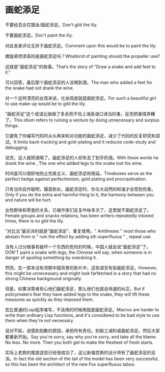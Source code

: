 # 画蛇添足

<p><span class="chinese">不要给百合花镀金/画蛇添足。</span><span class="english">Don't  gild the lily.</span></p>

<p><span class="chinese">不要画蛇添足。</span><span class="english">Don't paint the lily.</span></p>

<p><span class="chinese">对此发表评论无异于画蛇添足。</span><span class="english">Comment upon this would be to paint the lily.</span></p>

<p><span class="chinese">螺旋桨喷漆真的是画蛇添足吗？</span><span class="english">Whatkind of painting should the propeller use?</span></p>

<p><span class="chinese">这就是“画蛇添足”的故事。</span><span class="english">That’s the story of "Draw a snake and add feet to it."</span></p>

<p><span class="chinese">可以回答，最后那个画蛇添足的人没喝到酒。</span><span class="english">The man who added a feet for the snake had not drank the wine.</span></p>

<p><span class="chinese">对一个这样漂亮的女孩来说，化妆简直就是画蛇添足。</span><span class="english">For such a beautiful girl to use make-up would be to gild the lily.</span></p>

<p><span class="chinese">“画蛇添足”这个成语比喻做了多余而不恰上海英语口译当的事，反而把事情弄糟了。</span><span class="english">This idiom refers to ruining a venture by doing unnecessary and surplus things.</span></p>

<p><span class="chinese">它避免了你编写代码时从头再来和对功能的画蛇添足，减少了代码的反复研究和调试。</span><span class="english">It limits back-tracking and gold-plating and it reduces code-study and debugging.</span></p>

<p><span class="chinese">说完，这人就把酒喝了。画蛇添足的人却失去了到手的酒。</span><span class="english">With these words he drank the wine , The one who added legs to the snake lost his wine.</span></p>

<p><span class="chinese">时间盒可以很好地防止完美主义、画蛇添足和拖延。</span><span class="english">Timeboxes serve as the perfect hedge against perfectionism, gold plating and procrastination.</span></p>

<p><span class="chinese">只有当你自作聪明，揠苗助长，画蛇添足时，你与大自然的和谐才会受到伤害。</span><span class="english">Only if you do the extra and harmful thing to it, the harmony between you and nature will be hurt.</span></p>

<p><span class="chinese">女性群体和零食的关系，已被作家们反复吟咏多次了，这里就不画蛇添足了。</span><span class="english">Female groups and snacks relations, has been writers repeatedly intoned times, there is no gild the lily.</span></p>

<p><span class="chinese">“对比法”最忌讳的就是“画蛇添足”、重复使用。</span><span class="english">" Antitheses " most those who abstain from is " ruin the effect by adding sth superfluous " , repeat use.</span></p>

<p><span class="chinese">当有人过分做事有破坏一个东西的危险的时候，中国人就会说“画蛇添足”了。</span><span class="english">DON'T paint a snake with legs, the Chinese will say, when someone is in danger of spoiling something by overdoing it.</span></p>

<p><span class="chinese">然而，在一部本没有浓郁中国背景的影片中，这些语言有些画蛇添足。</span><span class="english">However, this might be unnecessary and might look farfetched in a story that had no strong Chinese background originally.</span></p>

<p><span class="chinese">但是，如果决策者担心他们画蛇添足，那么他们也就会快速的纠正。</span><span class="english">But if policymakers fear they have added legs to the snake, they will lift these measures as quickly as they imposed them.</span></p>

<p><span class="chinese">宏比普通的Lisp程序难写，不该用的时候用就是画蛇添足。</span><span class="english">Macros are harder to write than ordinary Lisp functions, and it's considered to be bad style to use them when they're not necessary.</span></p>

<p><span class="chinese">说对不起，说感到抱歉的原因，承担所有责任。别偷工减料或画蛇添足。然后大家都重新开始。</span><span class="english">Say you're sorry, say why you're sorry, and take all the blame. No less. No more. Then you both get to make the freshest of fresh starts.</span></p>

<p><span class="chinese">实际上老款的尾部造型已经很成功了，这让新福克斯的设计师有了画蛇添足的忌讳。</span><span class="english">In fact the old section of the tail of the model has been very successful, so this has been the architect of the new Fox superfluous taboo.</span></p>

